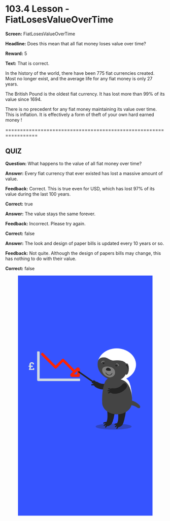 # 103.4 Lesson - FiatLosesValueOverTime

**Screen:** FiatLosesValueOverTime

**Headline:** Does this mean that all fiat money loses value over time?

**Reward:** 5

**Text:** That is correct.

In the history of the world, there have been 775 fiat currencies created. Most no longer exist, and the average life for any fiat money is only 27 years.

The British Pound is the oldest fiat currency. It has lost more than 99% of its value since 1694.

There is no precedent for any fiat money maintaining its value over time. This is inflation. It is effectively a form of theft of your own hard earned money !

\=================================================================

## QUIZ

**Question:** What happens to the value of all fiat money over time?

**Answer:** Every fiat currency that ever existed has lost a massive amount of value.

**Feedback:** Correct. This is true even for USD, which has lost 97% of its value during the last 100 years.

**Correct:** true

**Answer:** The value stays the same forever.

**Feedback:** Incorrect. Please try again.

**Correct:** false

**Answer:** The look and design of paper bills is updated every 10 years or so.

**Feedback:** Not quite. Although the design of papers bills may change, this has nothing to do with their value.

**Correct:** false

<figure><img src="../.gitbook/assets/image (7).png" alt=""><figcaption></figcaption></figure>
